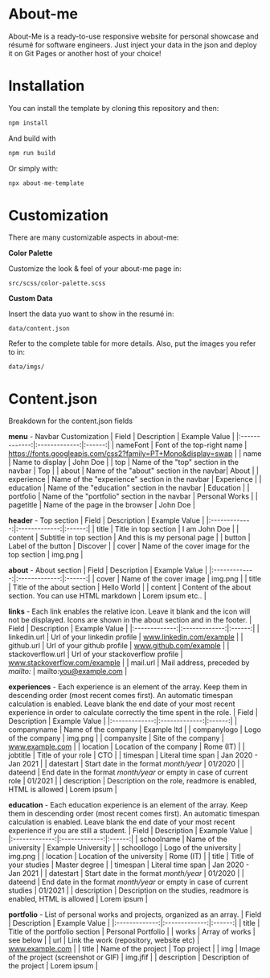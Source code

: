 # About-me
About-Me is a ready-to-use responsive website for personal showcase and résumé for software engineers. Just inject your data in the json and deploy it on Git Pages or another host of your choice!

# **Installation**

You can install the template by cloning this repository and then:

```js
npm install
```
And build with
```js
npm run build
```

Or simply with: 
```js
npx about-me-template
```


# **Customization**

There are many customizable aspects in about-me: 

**Color Palette**

Customize the look & feel of your about-me page in:

```unix
src/scss/color-palette.scss
```

**Custom Data**

Insert the data yuo want to show in the resumé in: 

```unix
data/content.json
```

Refer to the complete table for more details.
Also, put the images you refer to in: 

```unix
data/imgs/
```

# **Content.json**

Breakdown for the content.json fields

**menu** - Navbar Customization
|      Field    |    Description |  Example Value   |
|:-------------:|:-------------:|:------:|
|  nameFont  | Font of the top-right name | https://fonts.googleapis.com/css2?family=PT+Mono&display=swap |
|  name      | Name to display | John Doe |
|  top       | Name of the "top" section in the navbar | Top |
|  about     | Name of the "about" section in the navbar| About |
|  experience    | Name of the "experience" section in the navbar | Experience |
|  education     | Name of the "education" section in the navbar | Education |
|  portfolio     | Name of the "portfolio" section in the navbar | Personal Works |
|  pagetitle     | Name of the page in the browser | John Doe |

**header** - Top section
|      Field    |    Description |  Example Value   |
|:-------------:|:-------------:|:------:|
|  title     | Title in top section | I am John Doe |
|  content     | Subtitle in top section | And this is my personal page |
|  button     | Label of the button | Discover |
|  cover     | Name of the cover image for the top section | img.png |


**about** - About section
|      Field    |    Description |  Example Value   |
|:-------------:|:-------------:|:------:|
|  cover     | Name of the cover image | img.png |
|  title     | Title of the about section | Hello World |
|  content     | Content of the about section. You can use HTML markdown | Lorem ipsum etc.. |


**links** - Each link enables the relative icon. Leave it blank and the icon will not be displayed. Icons are shown in the about section and in the footer.
|      Field    |    Description |  Example Value   |
|:-------------:|:-------------:|:------:|
|  linkedin.url     | Url of your linkedin profile | www.linkedin.com/example |
|  github.url     | Url of your github profile | www.github.com/example |
|  stackoverflow.url     | Url of your stackoverflow profile | www.stackoverflow.com/example |
|  mail.url     | Mail address, preceded by *mailto:* | mailto:you@example.com |


**experiences** - Each experience is an element of the array. Keep them in descending order (most recent comes first). An automatic timespan calculation is enabled. Leave blank the end date of your most recent experience in order to calculate correctly the time spent in the role.
|      Field    |    Description |  Example Value   |
|:-------------:|:-------------:|:------:|
|  companyname     | Name of the company | Example ltd |
|  companylogo     | Logo of the company | img.png |
|  companysite     | Site of the company | www.example.com |
|  location     | Location of the company | Rome (IT) |
|  jobtitle     | Title of your role | CTO |
|  timespan     | Literal time span | Jan 2020 - Jan 2021 |
|  datestart     | Start date in the format *month/year* | 01/2020 |
|  dateend     | End date in the format *month/year* or empty in case of current role | 01/2021 |
|  description     | Description on the role, readmore is enabled, HTML is allowed | Lorem ipsum |


**education** - Each education experience is an element of the array. Keep them in descending order (most recent comes first). An automatic timespan calculation is enabled. Leave blank the end date of your most recent experience if you are still a student.
|      Field    |    Description |  Example Value   |
|:-------------:|:-------------:|:------:|
|  schoolname     | Name of the university | Example University |
|  schoollogo     | Logo of the university | img.png |
|  location     | Location of the university | Rome (IT) |
|  title     | Title of your studies | Master degree |
|  timespan     | Literal time span | Jan 2020 - Jan 2021 |
|  datestart     | Start date in the format *month/year* | 01/2020 |
|  dateend     | End date in the format *month/year* or empty in case of current studies | 01/2021 |
|  description     | Description on the studies, readmore is enabled, HTML is allowed | Lorem ipsum |


**portfolio** - List of personal works and projects, organized as an array.
|      Field    |    Description |  Example Value   |
|:-------------:|:-------------:|:------:|
|  title     | Title of the portfolio section | Personal Portfolio |
|  works     | Array of works | see below |
|  url     | Link the work (repository, website etc) | www.example.com |
|  title     | Name of the project | Top project |
|  img     | Image of the project (screenshot or GIF) | img.jfif |
|  description     | Description of the project | Lorem ipsum |

